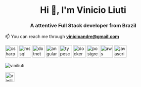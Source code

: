 <h1 align="center">Hi 👋, I'm Vinicio Liuti</h1>
<h3 align="center">A attentive Full Stack developer from Brazil</h3>
  
  
📫 You can reach me through **vinicioandre@gmail.com**

<p align="left">
<img src="https://devicons.github.io/devicon/devicon.git/icons/csharp/csharp-original.svg" alt="csharp" width="40" height="40"/>
<img src="https://simpleicons.org/icons/microsoftsqlserver.svg" alt="mssql" width="40" height="40"/>  
<img src="https://devicons.github.io/devicon/devicon.git/icons/dot-net/dot-net-original-wordmark.svg" alt="dotnet" width="40" height="40"/> 
<img src="https://devicons.github.io/devicon/devicon.git/icons/angularjs/angularjs-original.svg" alt="angularjs" width="40" height="40"/> 
<img src="https://devicons.github.io/devicon/devicon.git/icons/typescript/typescript-original.svg" alt="typescript" width="40" height="40"/>
<img src="https://devicons.github.io/devicon/devicon.git/icons/docker/docker-original-wordmark.svg" alt="docker" width="40" height="40"/> 
<img src="https://devicons.github.io/devicon/devicon.git/icons/postgresql/postgresql-original-wordmark.svg" alt="postgresql" width="40" height="40"/> 
<img src="https://devicons.github.io/devicon/devicon.git/icons/amazonwebservices/amazonwebservices-original-wordmark.svg" alt="aws" width="40" height="40"/>  
<img src="https://devicons.github.io/devicon/devicon.git/icons/javascript/javascript-original.svg" alt="javascript" width="40" height="40"/> 
</p>

<p >
<img align="center" src="https://github-readme-stats.vercel.app/api/top-langs/?username=viniliuti&layout=compact&hide=html,css" alt="viniliuti" />
</p>

<p >
<a href="https://linkedin.com/in/viniliuti" target="blank">
<img align="center" src="https://cdn.jsdelivr.net/npm/simple-icons@3.0.1/icons/linkedin.svg" alt="viniliuti" height="30" width="30" />
</a>
</p>
